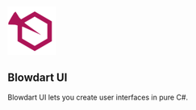 ![logo](https://github.com/Blowdart-UI/blowdart-ui/blob/master/src/Blowdart.UI.Web/wwwroot/favicon-96x96.png "Logo")

## Blowdart UI

Blowdart UI lets you create user interfaces in pure C#.